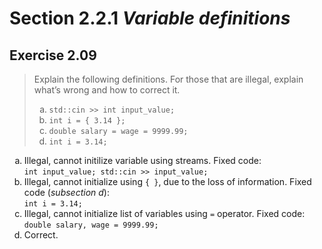 # Section 2.2.1 _Variable definitions_

## Exercise 2.09

> Explain the following definitions. For those that are illegal, explain what’s wrong and how to correct it.
>
> <ol type="a">
>   <li><code>std::cin >> int input_value;</code></li>
>   <li><code>int i = { 3.14 };</code></li>
>   <li><code>double salary = wage = 9999.99;</code></li>
>   <li><code>int i = 3.14;</code></li>
> </ol>

<ol type="a">
    <li>
        Illegal, cannot initilize variable using streams. Fixed code:<br>
        <code>int input_value; std::cin >> input_value;</code>
    </li>
    <li>
        Illegal, cannot initialize using <code>{ }</code>, due to the loss of information. Fixed code (<i>subsection d</i>):<br>
        <code>int i = 3.14;</code>
    </li>
    <li>
        Illegal, cannot initialize list of variables using <code>=</code> operator. Fixed code:<br>
        <code>double salary, wage = 9999.99;</code>
    </li>
    <li>
        Correct.
    </li>
</ol>
